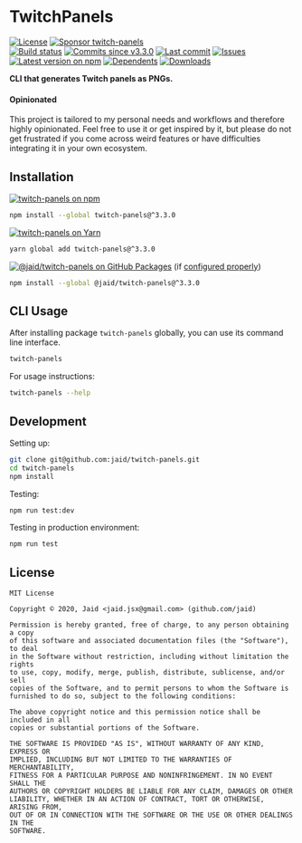 # TwitchPanels


<a href="https://raw.githubusercontent.com/jaid/twitch-panels/master/license.txt"><img src="https://img.shields.io/github/license/jaid/twitch-panels?style=flat-square" alt="License"/></a> <a href="https://github.com/sponsors/jaid"><img src="https://img.shields.io/badge/<3-Sponsor-FF45F1?style=flat-square" alt="Sponsor twitch-panels"/></a>  
<a href="https://actions-badge.atrox.dev/jaid/twitch-panels/goto"><img src="https://img.shields.io/endpoint.svg?style=flat-square&url=https%3A%2F%2Factions-badge.atrox.dev%2Fjaid%2Ftwitch-panels%2Fbadge" alt="Build status"/></a> <a href="https://github.com/jaid/twitch-panels/commits"><img src="https://img.shields.io/github/commits-since/jaid/twitch-panels/v3.3.0?style=flat-square&logo=github" alt="Commits since v3.3.0"/></a> <a href="https://github.com/jaid/twitch-panels/commits"><img src="https://img.shields.io/github/last-commit/jaid/twitch-panels?style=flat-square&logo=github" alt="Last commit"/></a> <a href="https://github.com/jaid/twitch-panels/issues"><img src="https://img.shields.io/github/issues/jaid/twitch-panels?style=flat-square&logo=github" alt="Issues"/></a>  
<a href="https://npmjs.com/package/twitch-panels"><img src="https://img.shields.io/npm/v/twitch-panels?style=flat-square&logo=npm&label=latest%20version" alt="Latest version on npm"/></a> <a href="https://github.com/jaid/twitch-panels/network/dependents"><img src="https://img.shields.io/librariesio/dependents/npm/twitch-panels?style=flat-square&logo=npm" alt="Dependents"/></a> <a href="https://npmjs.com/package/twitch-panels"><img src="https://img.shields.io/npm/dm/twitch-panels?style=flat-square&logo=npm" alt="Downloads"/></a>

**CLI that generates Twitch panels as PNGs.**

#### Opinionated

This project is tailored to my personal needs and workflows and therefore highly opinionated. Feel free to use it or get inspired by it, but please do not get frustrated if you come across weird features or have difficulties integrating it in your own ecosystem.




## Installation

<a href="https://npmjs.com/package/twitch-panels"><img src="https://img.shields.io/badge/npm-twitch--panels-C23039?style=flat-square&logo=npm" alt="twitch-panels on npm"/></a>

```bash
npm install --global twitch-panels@^3.3.0
```

<a href="https://yarnpkg.com/package/twitch-panels"><img src="https://img.shields.io/badge/Yarn-twitch--panels-2F8CB7?style=flat-square&logo=yarn&logoColor=white" alt="twitch-panels on Yarn"/></a>

```bash
yarn global add twitch-panels@^3.3.0
```

<a href="https://github.com/jaid/twitch-panels/packages"><img src="https://img.shields.io/badge/GitHub Packages-@jaid/twitch--panels-24282e?style=flat-square&logo=github" alt="@jaid/twitch-panels on GitHub Packages"/></a> <span style="vertical-align: top">(if <a style="vertical-align: top" href='https://help.github.com/en/github/managing-packages-with-github-packages/configuring-npm-for-use-with-github-packages'>configured properly</a>)</span>

```bash
npm install --global @jaid/twitch-panels@^3.3.0
```













## CLI Usage
After installing package `twitch-panels` globally, you can use its command line interface.
```bash
twitch-panels
```
For usage instructions:
```bash
twitch-panels --help
```




## Development



Setting up:
```bash
git clone git@github.com:jaid/twitch-panels.git
cd twitch-panels
npm install
```
Testing:
```bash
npm run test:dev
```
Testing in production environment:
```bash
npm run test
```


## License
```text
MIT License

Copyright © 2020, Jaid <jaid.jsx@gmail.com> (github.com/jaid)

Permission is hereby granted, free of charge, to any person obtaining a copy
of this software and associated documentation files (the "Software"), to deal
in the Software without restriction, including without limitation the rights
to use, copy, modify, merge, publish, distribute, sublicense, and/or sell
copies of the Software, and to permit persons to whom the Software is
furnished to do so, subject to the following conditions:

The above copyright notice and this permission notice shall be included in all
copies or substantial portions of the Software.

THE SOFTWARE IS PROVIDED "AS IS", WITHOUT WARRANTY OF ANY KIND, EXPRESS OR
IMPLIED, INCLUDING BUT NOT LIMITED TO THE WARRANTIES OF MERCHANTABILITY,
FITNESS FOR A PARTICULAR PURPOSE AND NONINFRINGEMENT. IN NO EVENT SHALL THE
AUTHORS OR COPYRIGHT HOLDERS BE LIABLE FOR ANY CLAIM, DAMAGES OR OTHER
LIABILITY, WHETHER IN AN ACTION OF CONTRACT, TORT OR OTHERWISE, ARISING FROM,
OUT OF OR IN CONNECTION WITH THE SOFTWARE OR THE USE OR OTHER DEALINGS IN THE
SOFTWARE.
```
